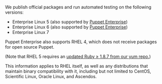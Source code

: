 We publish official packages and run automated testing on the following versions:

* Enterprise Linux 5 (also supported by [Puppet Enterprise][peinstall])
* Enterprise Linux 6 (also supported by [Puppet Enterprise][peinstall])
* Enterprise Linux 7

Puppet Enterprise also supports RHEL 4, which does not receive packages for open source Puppet.

(Note that RHEL 5 requires an [updated Ruby ≥ 1.8.7 from our yum repo.](http://docs.puppetlabs.com/guides/puppetlabs_package_repositories.html))

This information applies to RHEL itself, as well as any distributions that maintain binary compatibility with it, including but not limited to CentOS, Scientific Linux, Oracle Linux, and Ascendos.

[peinstall]: /pe/latest/install_basic.html
<!-- When updating these, also edit guides/puppetlabs_package_repositories.markdown and add/delete the repo packages as needed. -->